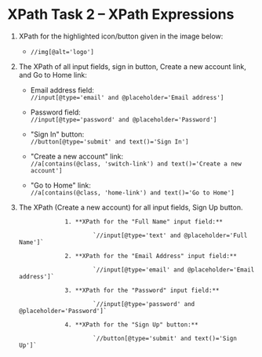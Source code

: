 # XPath Task 2 – XPath Expressions 

1. XPath for the highlighted icon/button given in the image below:  
    - `//img[@alt='logo']`

2. The XPath of all input fields, sign in button, Create a new account link, and Go to Home link:

   - Email address field:  
     `//input[@type='email' and @placeholder='Email address']`

   - Password field:  
     `//input[@type='password' and @placeholder='Password']`

   - "Sign In" button:  
     `//button[@type='submit' and text()='Sign In']`

   - "Create a new account" link:  
     `//a[contains(@class, 'switch-link') and text()='Create a new account']`

   - "Go to Home" link:  
     `//a[contains(@class, 'home-link') and text()='Go to Home']`

3. The XPath (Create a new account) for all input fields, Sign Up button.

    
                    1. **XPath for the "Full Name" input field:**

                            `//input[@type='text' and @placeholder='Full Name']`

                    2. **XPath for the "Email Address" input field:**

                            `//input[@type='email' and @placeholder='Email address']`

                    3. **XPath for the "Password" input field:**

                            `//input[@type='password' and @placeholder='Password']`

                    4. **XPath for the "Sign Up" button:**

                            `//button[@type='submit' and text()='Sign Up']`

